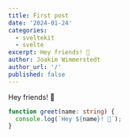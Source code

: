 ```yaml
---
title: First post
date: '2024-01-24'
categories:
  - sveltekit
  - svelte
excerpt: Hey friends! 👋
author: Joakim Wimmerstedt
author_url: '/'
published: false
---
```


Hey friends! 👋

```ts
function greet(name: string) {
  console.log(`Hey ${name}! 👋`);
}
```
